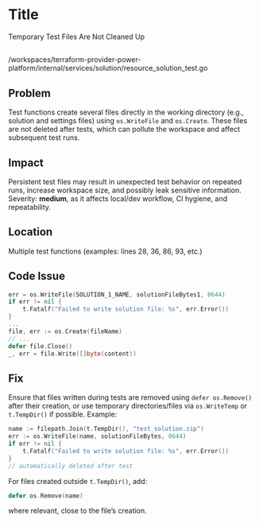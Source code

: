 # Title
Temporary Test Files Are Not Cleaned Up

##
/workspaces/terraform-provider-power-platform/internal/services/solution/resource_solution_test.go

## Problem
Test functions create several files directly in the working directory (e.g., solution and settings files) using `os.WriteFile` and `os.Create`. These files are not deleted after tests, which can pollute the workspace and affect subsequent test runs.

## Impact
Persistent test files may result in unexpected test behavior on repeated runs, increase workspace size, and possibly leak sensitive information. Severity: **medium**, as it affects local/dev workflow, CI hygiene, and repeatability.

## Location
Multiple test functions (examples: lines 28, 36, 86, 93, etc.)

## Code Issue
```go
err = os.WriteFile(SOLUTION_1_NAME, solutionFileBytes1, 0644)
if err != nil {
    t.Fatalf("Failed to write solution file: %s", err.Error())
}
...
file, err := os.Create(fileName)
// ...
defer file.Close()
_, err = file.Write([]byte(content))
```

## Fix
Ensure that files written during tests are removed using `defer os.Remove()` after their creation, or use temporary directories/files via `os.WriteTemp` or `t.TempDir()` if possible. Example:

```go
name := filepath.Join(t.TempDir(), "test_solution.zip")
err := os.WriteFile(name, solutionFileBytes, 0644)
if err != nil {
    t.Fatalf("Failed to write solution file: %s", err.Error())
}
// automatically deleted after test
```
For files created outside `t.TempDir()`, add:
```go
defer os.Remove(name)
```
where relevant, close to the file’s creation.
